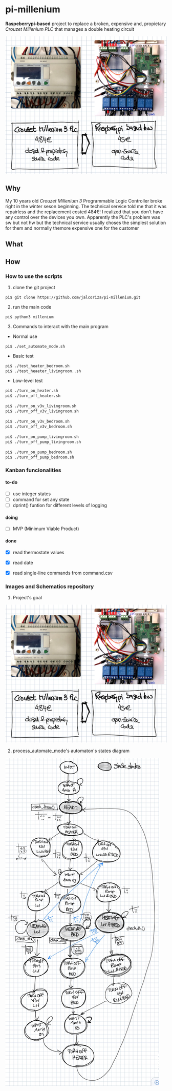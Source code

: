 # pi-millenium
**Raspeberrypi-based** project to replace a broken, expensive and, propietary *Crouzet Millenium PLC* that manages a double heating circuit

<img src = "/doc/images/from_plc_to_rpi.jpg" width = 800>


## Why
My 10 years old *Crouzet Millenium 3* Programmable Logic Controller broke right in the winter seson beginning. The technical service told me that it was repairless and the replacement costed 484€!
I realized that you don't have any control over the devices you own. Apparently the PLC's problem was sw but not hw but the technical service usually choses the simplest solution for them and normally themore expensive one for the customer

## What


## How

### How to use the scripts
1. clone the git project
```
pi$ git clone https://github.com/jalcoriza/pi-millenium.git
```

2. run the main code
```
pi$ python3 millenium
```

3. Commands to interact with the main program
- Normal use

```
pi$ ./set_automate_mode.sh
```

- Basic test

```
pi$ ./test_heater_bedroom.sh
pi$ ./test_heaeter_livingroom..sh
```

- Low-level test

```
pi$ ./turn_on_heater.sh
pi$ ./turn_off_heater.sh

pi$ ./turn_on_v3v_livingroom.sh 
pi$ ./turn_off_v3v_livingroom.sh 

pi$ ./turn_on_v3v_bedroom.sh 
pi$ ./turn_off_v3v_bedroom.sh 

pi$ ./turn_on_pump_livingroom.sh 
pi$ ./turn_off_pump_livingroom.sh 

pi$ ./turn_on_pump_bedroom.sh 
pi$ ./turn_off_pump_bedroom.sh 
```


### Kanban funcionalities
#### to-do
- [ ] use integer states
- [ ] command for set any state
- [ ] dprint() funtion for different levels of logging

#### doing
- [ ] MVP (Minimum Viable Product)

#### done
- [x] read thermostate values
- [x] read date
- [x] read single-line commands from command.csv


### Images and Schematics repository
1. Project's goal

![DIY raspberrypi-based PLC](/doc/images/from_plc_to_rpi.jpg)

2. process_automate_mode's automaton's states diagram

![automaton's states diagram](doc/images/automaton_states_diagram.jpg)


